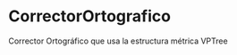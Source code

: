 CorrectorOrtografico
====================

Corrector Ortográfico que usa la estructura métrica VPTree
